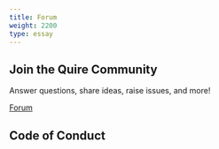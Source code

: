 ```yaml
---
title: Forum
weight: 2200
type: essay
---
```


## Join the Quire Community

Answer questions, share ideas, raise issues, and more!

<div class="action-button">

[Forum](https://quire/getty.edu/community)

## Code of Conduct
